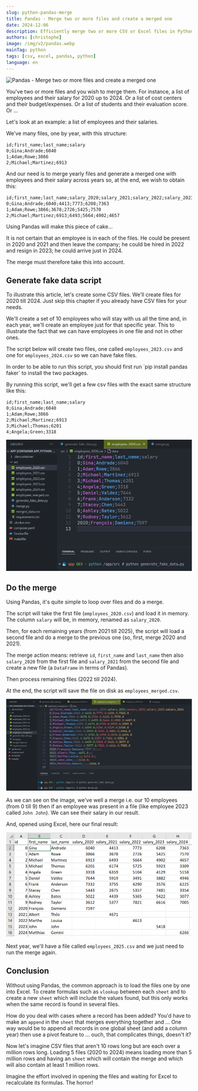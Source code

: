 ```yaml
---
slug: python-pandas-merge
title: Pandas - Merge two or more files and create a merged one
date: 2024-12-06
description: Efficiently merge two or more CSV or Excel files in Python using the powerful Pandas library. Learn step-by-step how to handle mismatched records and consolidate data like employee salaries across multiple years into a single, clean DataFrame.
authors: [christophe]
image: /img/v2/pandas.webp
mainTag: python
tags: [csv, excel, pandas, python]
language: en
---
```

<!-- cspell:ignore vlookup,sheet -->
<!-- markdownlint-disable-file MD010 -->

![Pandas - Merge two or more files and create a merged one](/img/v2/pandas.webp)

You've two or more files and you wish to merge them. For instance, a list of employees and their salary for 2020 up to 2024. Or a list of cost centers and their budget/expenses. Or a list of students and their evaluation score. Or ...

Let's look at an example: a list of employees and their salaries.

We've many files, one by year, with this structure:

<!-- cspell:disable -->
```csv
id;first_name;last_name;salary
0;Gina;Andrade;6040
1;Adam;Rowe;3866
2;Michael;Martinez;6913
```
<!-- cspell:enable -->

And our need is to merge yearly files and generate a merged one with employees and their salary across years so, at the end, we wish to obtain this:

<!-- cspell:disable -->
```csv
id;first_name;last_name;salary_2020;salary_2021;salary_2022;salary_2023;salary_2024
0;Gina;Andrade;6040;4413;7773;6208;7363
1;Adam;Rowe;3866;3678;2726;5425;7570
2;Michael;Martinez;6913;6493;5664;4902;4657
```
<!-- cspell:enable -->

Using Pandas will make this piece of cake...

<!-- truncate -->

<AlertBox variant="note" title="">
It is not certain that an employee is in each of the files. He could be present in 2020 and 2021 and then leave the company; he could be hired in 2022 and resign in 2023; he could arrive just in 2024.

The merge must therefore take this into account.

</AlertBox>

## Generate fake data script

To illustrate this article, let's create some CSV files. We'll create files for 2020 till 2024. Just skip this chapter if you already have CSV files for your needs.

We'll create a set of 10 employees who will stay with us all the time and, in each year, we'll create an employee just for that specific year. This to illustrate the fact that we can have employees in one file and not in other ones.

The script below will create two files, one called `employees_2023.csv` and one for `employees_2024.csv` so we can have fake files.

<AlertBox variant="note" title="">
In order to be able to run this script, you should first run `pip install pandas faker` to install the two packages.

</AlertBox>

<Snippet filename="generate_fake_data.py" source="./files/generate_fake_data.py" />

<!-- cspell:enable -->

By running this script, we'll get a few csv files with the exact same structure like this:

<!-- cspell:disable -->
```csv
id;first_name;last_name;salary
0;Gina;Andrade;6040
1;Adam;Rowe;3866
2;Michael;Martinez;6913
3;Michael;Thomas;6201
4;Angela;Green;3318
```
<!-- cspell:enable -->

![Generating fake data](./images/generate_fake_data.png)

## Do the merge

Using Pandas, it's quite simple to loop over files and do a merge.

<Snippet filename="merge.py" source="./files/merge.py" />

The script will take the first file (`employees_2020.csv`) and load it in memory. The column `salary` will be, in memory, renamed as `salary_2020`.

Then, for each remaining years (from 2021 till 2025), the script will load a second file and do a merge to the previous one (so, first, merge 2020 and 2021).

The merge action means: retrieve `id`, `first_name` and `last_name` then also `salary_2020` from the first file and `salary_2021` from the second file and create a new file (a `DataFrame` in terms of Pandas).

Then process remaining files (2022 till 2024).

At the end, the script will save the file on disk as `employees_merged.csv`.

![Merged](./images/merged.png)

As we can see on the image, we've well a merge i.e. our 10 employees (from 0 till 9) then if an employee was present in a file (like employee 2023 called `John John`). We can see their salary in our result.

And, opened using Excel, here our final result:

![Merged employees; in Excel](./images/excel.png)

Next year, we'll have a file called `employees_2025.csv` and we just need to run the merge again.

## Conclusion

Without using Pandas, the common approach is to load the files one by one into Excel. To create formulas such as `vlookup` between each `sheet` and to create a new `sheet` which will include the values found, but this only works when the same record is found in several files.

How do you deal with cases where a record has been added? You'd have to make an `append` in the `sheet` that merges everything together and ... One way would be to append all records in one global sheet (and add a column year) then use a pivot feature to ... ouch, that complicates things, doesn't it?

Now let's imagine CSV files that aren't 10 rows long but are each over a million rows long.  Loading 5 files (2020 to 2024) means loading more than 5 million rows and having an `sheet` which will contain the merge and which will also contain at least 1 million rows.

Imagine the effort involved in opening the files and waiting for Excel to recalculate its formulas. The horror!